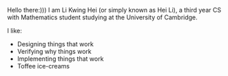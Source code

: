 Hello there:)))
I am Li Kwing Hei (or simply known as Hei Li), a third year CS with Mathematics student studying at the University of Cambridge.

I like:
  - Designing things that work
  - Verifying why things work
  - Implementing things that work
  - Toffee ice-creams
